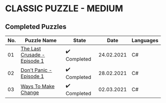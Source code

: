 # CLASSIC PUZZLE - MEDIUM

## Completed Puzzles
| No. |                                             Puzzle Name                                                        |             State            |    Date    | Languages |
|-----|----------------------------------------------------------------------------------------------------------------|------------------------------|------------|-----------|
| 01  | [The Last Crusade - Episode 1](https://www.codingame.com/ide/puzzle/the-last-crusade-episode-1)                | :heavy_check_mark: Completed | 24.02.2021 | C#        |
| 02  | [Don't Panic - Episode 1](https://www.codingame.com/ide/puzzle/don't-panic-episode-1)                          | :heavy_check_mark: Completed | 28.02.2021 | C#        |
| 03  | [Ways To Make Change](https://www.codingame.com/ide/puzzle/ways-to-make-change)                                | :heavy_check_mark: Completed | 02.03.2021 | C#        |